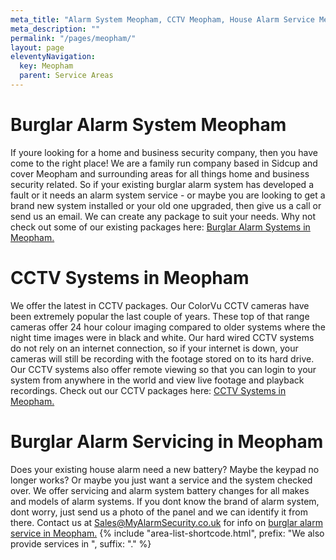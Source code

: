 ```yaml
---
meta_title: "Alarm System Meopham, CCTV Meopham, House Alarm Service Meopham - MyAlarm Security"
meta_description: ""
permalink: "/pages/meopham/"
layout: page
eleventyNavigation:
  key: Meopham
  parent: Service Areas
---
```


# Burglar Alarm System Meopham 

If youre looking for a home and business security company, then you have come to the right place! We are a family run company based in Sidcup and cover Meopham and surrounding areas for all things home and business security related. So if your existing burglar alarm system has developed a fault or it needs an alarm system service - or maybe you are looking to get a brand new system installed or your old one upgraded, then give us a call or send us an email. We can create any package to suit your needs. Why not check out some of our existing packages here: [Burglar Alarm Systems in Meopham.](/categories/burglar-alarms/)

# CCTV Systems in Meopham 

We offer the latest in CCTV packages. Our ColorVu CCTV cameras have been extremely popular the last couple of years. These top of that range cameras offer 24 hour colour imaging compared to older systems where the night time images were in black and white. Our hard wired CCTV systems do not rely on an internet connection, so if your internet is down, your cameras will still be recording with the footage stored on to its hard drive. Our CCTV systems also offer remote viewing so that you can login to your system from anywhere in the world and view live footage and playback recordings. Check out our CCTV packages here: [CCTV Systems in Meopham.](/categories/cctv/)

# Burglar Alarm Servicing in Meopham 

Does your existing house alarm need a new battery? Maybe the keypad no longer works? Or maybe you just want a service and the system checked over. We offer servicing and alarm system battery changes for all makes and models of alarm systems. If you dont know the brand of alarm system, dont worry, just send us a photo of the panel and we can identify it from there. Contact us at <Sales@MyAlarmSecurity.co.uk> for info on [burglar alarm service in Meopham.](/categories/servicing-and-repairs/)
{% include "area-list-shortcode.html", prefix: "We also provide services in ", suffix: "." %}
